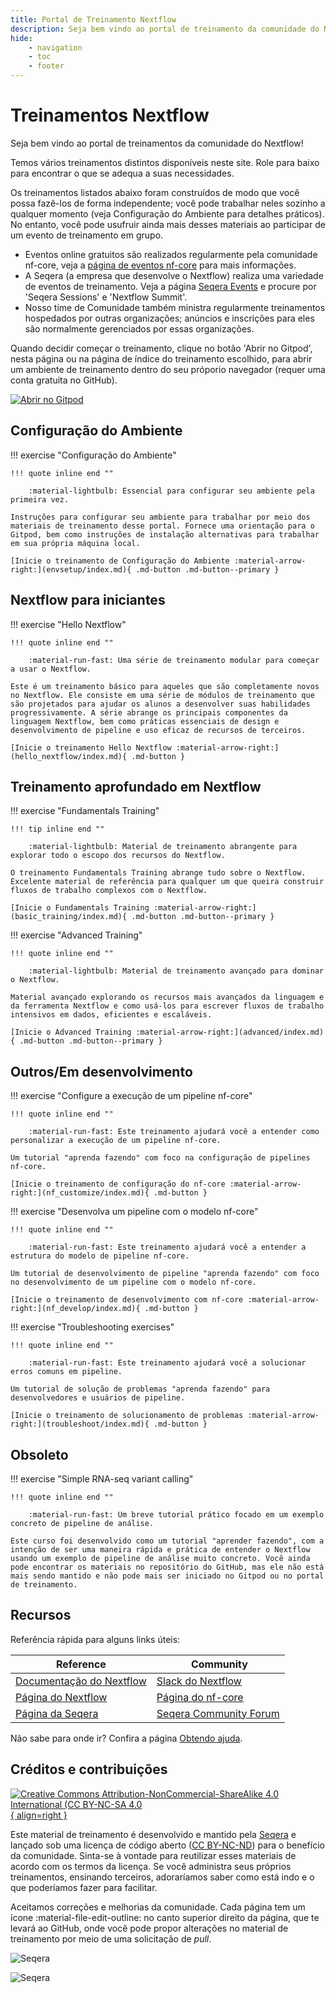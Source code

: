 ```yaml
---
title: Portal de Treinamento Nextflow
description: Seja bem vindo ao portal de treinamento da comunidade do Nextflow!
hide:
    - navigation
    - toc
    - footer
---
```


# Treinamentos Nextflow

Seja bem vindo ao portal de treinamentos da comunidade do Nextflow!

Temos vários treinamentos distintos disponíveis neste site. Role para baixo para encontrar o que se adequa a suas necessidades.

Os treinamentos listados abaixo foram construídos de modo que você possa fazê-los de forma independente; você pode trabalhar neles sozinho a qualquer momento (veja Configuração do Ambiente para detalhes práticos). No entanto, você pode usufruir ainda mais desses materiais ao participar de um evento de treinamento em grupo.

- Eventos online gratuitos são realizados regularmente pela comunidade nf-core, veja a [página de eventos nf-core](https://nf-co.re/events) para mais informações.
- A Seqera (a empresa que desenvolve o Nextflow) realiza uma variedade de eventos de treinamento. Veja a página [Seqera Events](https://seqera.io/events/) e procure por 'Seqera Sessions' e 'Nextflow Summit'.
- Nosso time de Comunidade também ministra regularmente treinamentos hospedados por outras organizações; anúncios e inscrições para eles são normalmente gerenciados por essas organizações.

Quando decidir começar o treinamento, clique no botão 'Abrir no Gitpod', nesta página ou na página de índice do treinamento escolhido, para abrir um ambiente de treinamento dentro do seu próporio navegador (requer uma conta gratuita no GitHub).

[![Abrir no Gitpod](https://img.shields.io/badge/Gitpod-%20Open%20in%20Gitpod-908a85?logo=gitpod)](https://gitpod.io/#https://github.com/nextflow-io/training)

## Configuração do Ambiente

!!! exercise "Configuração do Ambiente"

    !!! quote inline end ""

        :material-lightbulb: Essencial para configurar seu ambiente pela primeira vez.

    Instruções para configurar seu ambiente para trabalhar por meio dos materiais de treinamento desse portal. Fornece uma orientação para o Gitpod, bem como instruções de instalação alternativas para trabalhar em sua própria máquina local.

    [Inicie o treinamento de Configuração do Ambiente :material-arrow-right:](envsetup/index.md){ .md-button .md-button--primary }

## Nextflow para iniciantes

!!! exercise "Hello Nextflow"

    !!! quote inline end ""

        :material-run-fast: Uma série de treinamento modular para começar a usar o Nextflow.

    Este é um treinamento básico para aqueles que são completamente novos no Nextflow. Ele consiste em uma série de módulos de treinamento que são projetados para ajudar os alunos a desenvolver suas habilidades progressivamente. A série abrange os principais componentes da linguagem Nextflow, bem como práticas essenciais de design e desenvolvimento de pipeline e uso eficaz de recursos de terceiros.

    [Inicie o treinamento Hello Nextflow :material-arrow-right:](hello_nextflow/index.md){ .md-button }

## Treinamento aprofundado em Nextflow

!!! exercise "Fundamentals Training"

    !!! tip inline end ""

        :material-lightbulb: Material de treinamento abrangente para explorar todo o escopo dos recursos do Nextflow.

    O treinamento Fundamentals Training abrange tudo sobre o Nextflow. Excelente material de referência para qualquer um que queira construir fluxos de trabalho complexos com o Nextflow.

    [Inicie o Fundamentals Training :material-arrow-right:](basic_training/index.md){ .md-button .md-button--primary }

!!! exercise "Advanced Training"

    !!! quote inline end ""

        :material-lightbulb: Material de treinamento avançado para dominar o Nextflow.

    Material avançado explorando os recursos mais avançados da linguagem e da ferramenta Nextflow e como usá-los para escrever fluxos de trabalho intensivos em dados, eficientes e escaláveis.

    [Inicie o Advanced Training :material-arrow-right:](advanced/index.md){ .md-button .md-button--primary }

## Outros/Em desenvolvimento

!!! exercise "Configure a execução de um pipeline nf-core"

    !!! quote inline end ""

        :material-run-fast: Este treinamento ajudará você a entender como personalizar a execução de um pipeline nf-core.

    Um tutorial "aprenda fazendo" com foco na configuração de pipelines nf-core.

    [Inicie o treinamento de configuração do nf-core :material-arrow-right:](nf_customize/index.md){ .md-button }

!!! exercise "Desenvolva um pipeline com o modelo nf-core"

    !!! quote inline end ""

        :material-run-fast: Este treinamento ajudará você a entender a estrutura do modelo de pipeline nf-core.

    Um tutorial de desenvolvimento de pipeline "aprenda fazendo" com foco no desenvolvimento de um pipeline com o modelo nf-core.

    [Inicie o treinamento de desenvolvimento com nf-core :material-arrow-right:](nf_develop/index.md){ .md-button }

!!! exercise "Troubleshooting exercises"

    !!! quote inline end ""

        :material-run-fast: Este treinamento ajudará você a solucionar erros comuns em pipeline.

    Um tutorial de solução de problemas "aprenda fazendo" para desenvolvedores e usuários de pipeline.

    [Inicie o treinamento de solucionamento de problemas :material-arrow-right:](troubleshoot/index.md){ .md-button }

## Obsoleto

!!! exercise "Simple RNA-seq variant calling"

    !!! quote inline end ""

        :material-run-fast: Um breve tutorial prático focado em um exemplo concreto de pipeline de análise.

    Este curso foi desenvolvido como um tutorial "aprender fazendo", com a intenção de ser uma maneira rápida e prática de entender o Nextflow usando um exemplo de pipeline de análise muito concreto. Você ainda pode encontrar os materiais no repositório do GitHub, mas ele não está mais sendo mantido e não pode mais ser iniciado no Gitpod ou no portal de treinamento.

## Recursos

Referência rápida para alguns links úteis:

| Reference                                                              |  Community                                                      |
| ---------------------------------------------------------------------- | --------------------------------------------------------------- |
| [Documentação do Nextflow](https://nextflow.io/docs/latest/index.html) | [Slack do Nextflow](https://www.nextflow.io/slack-invite.html)  |
| [Página do Nextflow](https://nextflow.io/)                             | [Página do nf-core](https://nf-co.re/)                          |
| [Página da Seqera](https://seqera.io/)                                 | [Seqera Community Forum](https://community.seqera.io)           |

Não sabe para onde ir? Confira a página [Obtendo ajuda](help.md).

## Créditos e contribuições

[![Creative Commons Attribution-NonCommercial-ShareAlike 4.0 International (CC BY-NC-SA 4.0](assets/img/cc_by-nc-nd.svg){ align=right }](https://creativecommons.org/licenses/by-nc-nd/4.0/)

Este material de treinamento é desenvolvido e mantido pela [Seqera](https://seqera.io) e lançado sob uma licença de código aberto ([CC BY-NC-ND](https://creativecommons.org/licenses/by-nc-nd/4.0/)) para o benefício da comunidade. Sinta-se à vontade para reutilizar esses materiais de acordo com os termos da licença. Se você administra seus próprios treinamentos, ensinando terceiros, adoraríamos saber como está indo e o que poderíamos fazer para facilitar.

Aceitamos correções e melhorias da comunidade. Cada página tem um ícone :material-file-edit-outline: no canto superior direito da página, que te levará ao GitHub, onde você pode propor alterações no material de treinamento por meio de uma solicitação de _pull_.

<div markdown class="homepage_logos">

![Seqera](assets/img/seqera_logo.png#only-light)

![Seqera](assets/img/seqera_logo_dark.png#only-dark)

</div>
